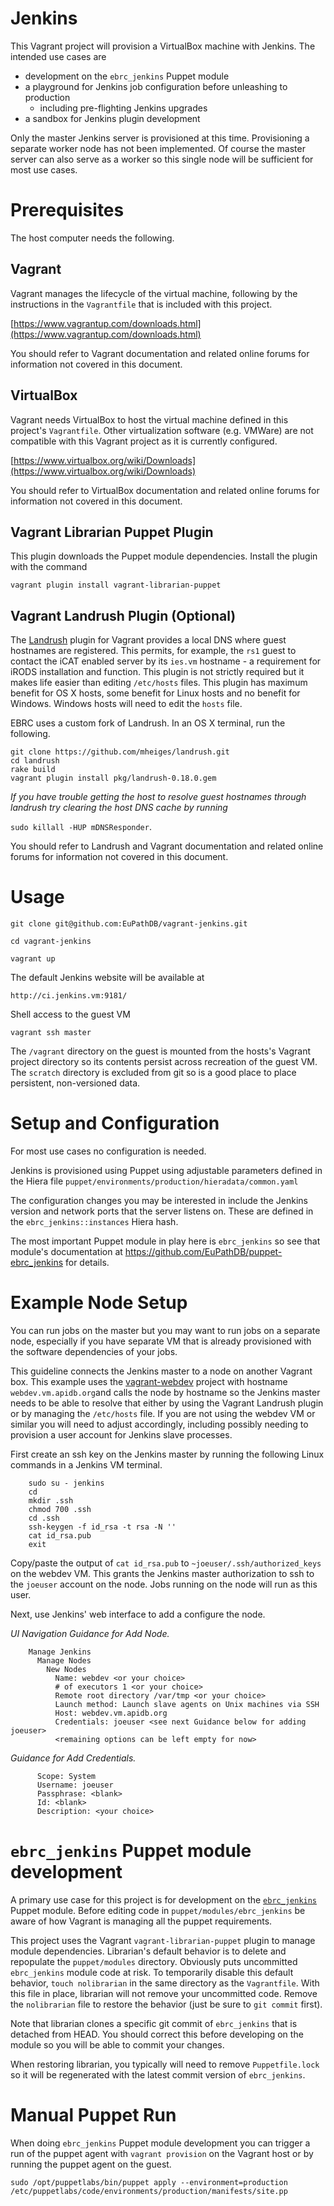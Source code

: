 # Jenkins

This Vagrant project will provision a VirtualBox machine with Jenkins.
The intended use cases are

  - development on the `ebrc_jenkins` Puppet module
  - a playground for Jenkins job configuration before unleashing to production
    - including pre-flighting Jenkins upgrades
  - a sandbox for Jenkins plugin development

Only the master Jenkins server is provisioned at this time. Provisioning
a separate worker node has not been implemented. Of course the master
server can also serve as a worker so this single node will be sufficient
for most use cases.

Prerequisites
=====

The host computer needs the following.

Vagrant
---------------

Vagrant manages the lifecycle of the virtual machine, following by the instructions in the `Vagrantfile` that is included with this project.

[https://www.vagrantup.com/downloads.html](https://www.vagrantup.com/downloads.html)

You should refer to Vagrant documentation and related online forums for information not covered in this document.

VirtualBox
------------------

Vagrant needs VirtualBox to host the virtual machine defined in this project's `Vagrantfile`. Other virtualization software (e.g. VMWare) are not compatible with this Vagrant project as it is currently configured.

[https://www.virtualbox.org/wiki/Downloads](https://www.virtualbox.org/wiki/Downloads)

You should refer to VirtualBox documentation and related online forums for information not covered in this document.

Vagrant Librarian Puppet Plugin
--------------------------------------

This plugin downloads the Puppet module dependencies. Install the plugin with the command

    vagrant plugin install vagrant-librarian-puppet

Vagrant Landrush Plugin (Optional)
--------------------------------------

The [Landrush](https://github.com/phinze/landrush) plugin for Vagrant
provides a local DNS where guest hostnames are registered. This permits,
for example, the `rs1` guest to contact the iCAT enabled server by its
`ies.vm` hostname - a requirement for iRODS installation and function.
This plugin is not strictly required but it makes life easier than
editing `/etc/hosts` files. This plugin has maximum benefit for OS X
hosts, some benefit for Linux hosts and no benefit for Windows. Windows
hosts will need to edit the `hosts` file.

EBRC uses a custom fork of Landrush. In an OS X terminal, run the
following.

    git clone https://github.com/mheiges/landrush.git
    cd landrush
    rake build
    vagrant plugin install pkg/landrush-0.18.0.gem

_If you have trouble getting the host to resolve guest hostnames through landrush try clearing the host DNS cache by running_

`sudo killall -HUP mDNSResponder`.

You should refer to Landrush and Vagrant documentation and related online forums for information not covered in this document.

Usage
=======

    git clone git@github.com:EuPathDB/vagrant-jenkins.git

    cd vagrant-jenkins

    vagrant up

The default Jenkins website will be available at

    http://ci.jenkins.vm:9181/

Shell access to the guest VM

    vagrant ssh master

The `/vagrant` directory on the guest is mounted from the hosts's
Vagrant project directory so its contents persist across recreation of
the guest VM. The `scratch` directory is excluded from git so is a good
place to place persistent, non-versioned data.

Setup and Configuration
=======

For most use cases no configuration is needed.

Jenkins is provisioned using Puppet using adjustable parameters defined
in the Hiera file `puppet/environments/production/hieradata/common.yaml`

The configuration changes you may be interested in include the Jenkins
version and network ports that the server listens on. These are defined
in the `ebrc_jenkins::instances` Hiera hash.

The most important Puppet module in play here is `ebrc_jenkins` so see
that module's documentation at
https://github.com/EuPathDB/puppet-ebrc_jenkins for details.

Example Node Setup
=======

You can run jobs on the master but you may want to run jobs on a
separate node, especially if you have separate VM that is already
provisioned with the software dependencies of your jobs.

This guideline connects the Jenkins master to a node on another Vagrant
box. This example uses the
[vagrant-webdev](http://github.com/mheiges/vagrant-webdev) project with
hostname `webdev.vm.apidb.org`and calls the node by hostname so the
Jenkins master needs to be able to resolve that either by using the
Vagrant Landrush plugin or by managing the `/etc/hosts` file. If you are
not using the webdev VM or similar you will need to adjust accordingly,
including possibly needing to provision a user account for Jenkins slave
processes.

First create an ssh key on the Jenkins master by running the following
Linux commands in a Jenkins VM terminal.

        sudo su - jenkins
        cd
        mkdir .ssh
        chmod 700 .ssh
        cd .ssh
        ssh-keygen -f id_rsa -t rsa -N ''
        cat id_rsa.pub
        exit

Copy/paste the output of `cat id_rsa.pub` to
`~joeuser/.ssh/authorized_keys` on the webdev VM. This grants the
Jenkins master authorization to ssh to the `joeuser` account on the
node. Jobs running on the node will run as this user.

Next, use Jenkins' web interface to add a configure the node.

*UI Navigation Guidance for Add Node.*

        Manage Jenkins
          Manage Nodes
            New Nodes
              Name: webdev <or your choice>
              # of executors 1 <or your choice>
              Remote root directory /var/tmp <or your choice>
              Launch method: Launch slave agents on Unix machines via SSH
              Host: webdev.vm.apidb.org
              Credentials: joeuser <see next Guidance below for adding joeuser>
              <remaining options can be left empty for now>

*Guidance for Add Credentials.*

          Scope: System
          Username: joeuser
          Passphrase: <blank>
          Id: <blank>
          Description: <your choice>

`ebrc_jenkins` Puppet module development
=======

A primary use case for this project is for development on the
[`ebrc_jenkins`](https://github.com/EuPathDB/puppet-ebrc_jenkins) Puppet
module. Before editing code in `puppet/modules/ebrc_jenkins` be aware of
how Vagrant is managing all the puppet requirements.

This project uses the Vagrant `vagrant-librarian-puppet` plugin to
manage module dependencies.  Librarian's default behavior is to delete
and repopulate the `puppet/modules` directory. Obviously puts
uncommitted `ebrc_jenkins` module code at risk. To temporarily disable
this default behavior, `touch nolibrarian` in the same directory as the
`Vagrantfile`. With this file in place, librarian will not remove your
uncommitted code. Remove the `nolibrarian` file to restore the behavior
(just be sure to `git commit` first).

Note that librarian clones a specific git commit of `ebrc_jenkins` that
is detached from HEAD. You should correct this before developing on the
module so you will be able to commit your changes.

When restoring librarian, you typically will need to remove
`Puppetfile.lock` so it will be regenerated with the latest commit
version of `ebrc_jenkins`.

Manual Puppet Run
=======

When doing `ebrc_jenkins` Puppet module development you can trigger a
run of the puppet agent with `vagrant provision` on the Vagrant host or
by running the puppet agent on the guest.

    sudo /opt/puppetlabs/bin/puppet apply --environment=production /etc/puppetlabs/code/environments/production/manifests/site.pp
